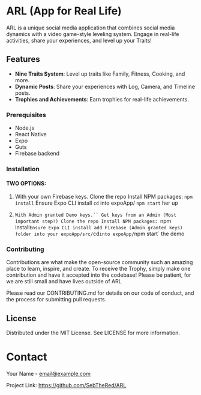 # ARL (App for Real Life)

ARL is a unique social media application that combines social media dynamics with a video game-style leveling system. Engage in real-life activities, share your experiences, and level up your Traits!

## Features

- **Nine Traits System**: Level up traits like Family, Fitness, Cooking, and more.
- **Dynamic Posts**: Share your experiences with Log, Camera, and Timeline posts.
- **Trophies and Achievements**: Earn trophies for real-life achievements.

### Prerequisites

- Node.js
- React Native
- Expo
- Guts
- Firebase backend

### Installation
#### TWO OPTIONS:

1. With your own Firebase keys.
Clone the repo
Install NPM packages: `npm install`
Ensure Expo CLI install
`cd` into expoApp/
`npm start` her up

2. `With Admin granted Demo keys.``
Get keys from an Admin (Most important step!)
Clone the repo
Install NPM packages: `npm install`
Ensure Expo CLI install
add Firebase (Admin granted keys) folder into your expoApp/src/
`cd` into expoApp/
`npm start` the demo


### Contributing
Contributions are what make the open-source community such an amazing place to learn, inspire, and create.
To receive the Trophy, simply make one contribution and have it accepted into the codebase!
Please be patient, for we are still small and have lives outside of ARL 

Please read our CONTRIBUTING.md for details on our code of conduct, and the process for submitting pull requests.

## License
Distributed under the MIT License. See LICENSE for more information.

# Contact
Your Name - email@example.com

Project Link: https://github.com/SebTheRed/ARL